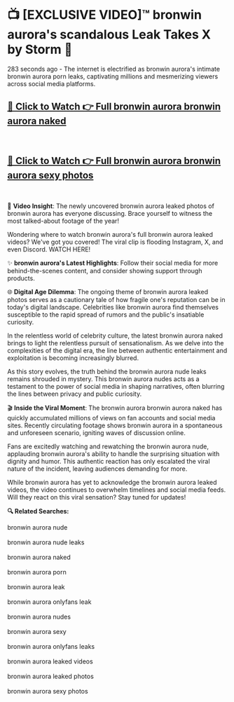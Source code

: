 # 📺 [EXCLUSIVE VIDEO]™ bronwin aurora's scandalous Leak Takes X by Storm 🚀

283 seconds ago - The internet is electrified as bronwin aurora's intimate bronwin aurora porn leaks, captivating millions and mesmerizing viewers across social media platforms.

<h2><a href="https://github-6l9.pages.dev/link1">🔗 Click to Watch 👉 Full bronwin aurora bronwin aurora naked</a></h2><br>
<h2><a href="https://github-6l9.pages.dev/link2">🔗 Click to Watch 👉 Full bronwin aurora bronwin aurora sexy photos</a></h2><br>

🎥 **Video Insight**: The newly uncovered bronwin aurora leaked photos of bronwin aurora has everyone discussing. Brace yourself to witness the most talked-about footage of the year!

Wondering where to watch bronwin aurora's full bronwin aurora leaked videos? We've got you covered! The viral clip is flooding Instagram, X, and even Discord. WATCH HERE!

✨ **bronwin aurora's Latest Highlights**: Follow their social media for more behind-the-scenes content, and consider showing support through products.

🌐 **Digital Age Dilemma**: The ongoing theme of bronwin aurora leaked photos serves as a cautionary tale of how fragile one's reputation can be in today's digital landscape. Celebrities like bronwin aurora find themselves susceptible to the rapid spread of rumors and the public's insatiable curiosity.

In the relentless world of celebrity culture, the latest bronwin aurora naked brings to light the relentless pursuit of sensationalism. As we delve into the complexities of the digital era, the line between authentic entertainment and exploitation is becoming increasingly blurred.

As this story evolves, the truth behind the bronwin aurora nude leaks remains shrouded in mystery. This bronwin aurora nudes acts as a testament to the power of social media in shaping narratives, often blurring the lines between privacy and public curiosity.

🎬 **Inside the Viral Moment**: The bronwin aurora bronwin aurora naked has quickly accumulated millions of views on fan accounts and social media sites. Recently circulating footage shows bronwin aurora in a spontaneous and unforeseen scenario, igniting waves of discussion online.

Fans are excitedly watching and rewatching the bronwin aurora nude, applauding bronwin aurora's ability to handle the surprising situation with dignity and humor. This authentic reaction has only escalated the viral nature of the incident, leaving audiences demanding for more.

While bronwin aurora has yet to acknowledge the bronwin aurora leaked videos, the video continues to overwhelm timelines and social media feeds. Will they react on this viral sensation? Stay tuned for updates!

<strong>🔍 Related Searches:</strong>

bronwin aurora nude
<br><br>
bronwin aurora nude leaks
<br><br>
bronwin aurora naked
<br><br>
bronwin aurora porn
<br><br>
bronwin aurora leak
<br><br>
bronwin aurora onlyfans leak
<br><br>
bronwin aurora nudes
<br><br>
bronwin aurora sexy
<br><br>
bronwin aurora onlyfans leaks
<br><br>
bronwin aurora leaked videos
<br><br>
bronwin aurora leaked photos
<br><br>
bronwin aurora sexy photos
<br><br>


